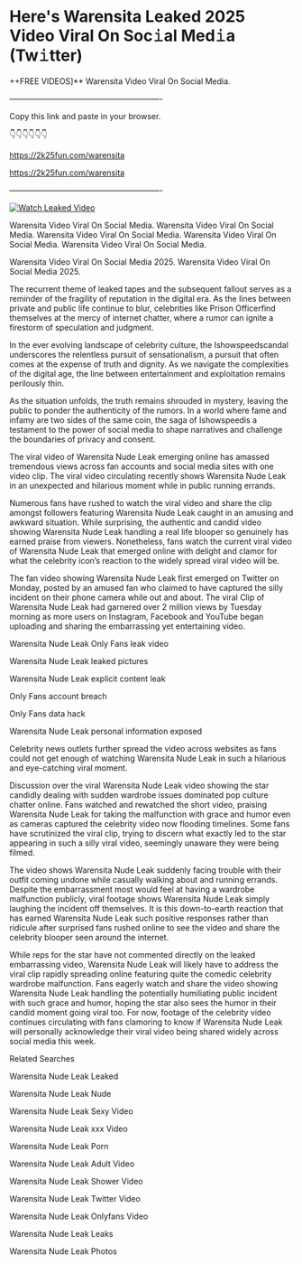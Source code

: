 # Here's Warensita Leaked 2025 Video Viral On Soc𝚒al Med𝚒a (Tw𝚒tter)

++FREE VIDEOS]** Warensita Video Viral On Social Media.

———————————————————-

Copy this link and paste in your browser.

👇👇👇👇👇👇

https://2k25fun.com/warensita

https://2k25fun.com/warensita

———————————————————-

[![Watch Leaked Video](https://miro.medium.com/v2/resize:fit:828/format:webp/1*cilzJN44JGOrTw9NJCrNHA.gif "Watch Leaked Video")](https://2k25fun.com/warensita)

Warensita Video Viral On Social Media. Warensita Video Viral On Social Media. Warensita Video Viral On Social Media. Warensita Video Viral On Social Media. Warensita Video Viral On Social Media.

Warensita Video Viral On Social Media 2025. Warensita Video Viral On Social Media 2025.

The recurrent theme of leaked tapes and the subsequent fallout serves as a reminder of the fragility of reputation in the digital era. As the lines between private and public life continue to blur, celebrities like Prison Officerfind themselves at the mercy of internet chatter, where a rumor can ignite a firestorm of speculation and judgment.

In the ever evolving landscape of celebrity culture, the Ishowspeedscandal underscores the relentless pursuit of sensationalism, a pursuit that often comes at the expense of truth and dignity. As we navigate the complexities of the digital age, the line between entertainment and exploitation remains perilously thin.

As the situation unfolds, the truth remains shrouded in mystery, leaving the public to ponder the authenticity of the rumors. In a world where fame and infamy are two sides of the same coin, the saga of Ishowspeedis a testament to the power of social media to shape narratives and challenge the boundaries of privacy and consent.

The viral video of Warensita Nude Leak emerging online has amassed tremendous views across fan accounts and social media sites with one video clip. The viral video circulating recently shows Warensita Nude Leak in an unexpected and hilarious moment while in public running errands.

Numerous fans have rushed to watch the viral video and share the clip amongst followers featuring Warensita Nude Leak caught in an amusing and awkward situation. While surprising, the authentic and candid video showing Warensita Nude Leak handling a real life blooper so genuinely has earned praise from viewers. Nonetheless, fans watch the current viral video of Warensita Nude Leak that emerged online with delight and clamor for what the celebrity icon’s reaction to the widely spread viral video will be.

The fan video showing Warensita Nude Leak first emerged on Twitter on Monday, posted by an amused fan who claimed to have captured the silly incident on their phone camera while out and about. The viral Clip of Warensita Nude Leak had garnered over 2 million views by Tuesday morning as more users on Instagram, Facebook and YouTube began uploading and sharing the embarrassing yet entertaining video.

Warensita Nude Leak Only Fans leak video

Warensita Nude Leak leaked pictures

Warensita Nude Leak explicit content leak

Only Fans account breach

Only Fans data hack

Warensita Nude Leak personal information exposed

Celebrity news outlets further spread the video across websites as fans could not get enough of watching Warensita Nude Leak in such a hilarious and eye-catching viral moment.

Discussion over the viral Warensita Nude Leak video showing the star candidly dealing with sudden wardrobe issues dominated pop culture chatter online. Fans watched and rewatched the short video, praising Warensita Nude Leak for taking the malfunction with grace and humor even as cameras captured the celebrity video now flooding timelines. Some fans have scrutinized the viral clip, trying to discern what exactly led to the star appearing in such a silly viral video, seemingly unaware they were being filmed.

The video shows Warensita Nude Leak suddenly facing trouble with their outfit coming undone while casually walking about and running errands. Despite the embarrassment most would feel at having a wardrobe malfunction publicly, viral footage shows Warensita Nude Leak simply laughing the incident off themselves. It is this down-to-earth reaction that has earned Warensita Nude Leak such positive responses rather than ridicule after surprised fans rushed online to see the video and share the celebrity blooper seen around the internet.

While reps for the star have not commented directly on the leaked embarrassing video, Warensita Nude Leak will likely have to address the viral clip rapidly spreading online featuring quite the comedic celebrity wardrobe malfunction. Fans eagerly watch and share the video showing Warensita Nude Leak handling the potentially humiliating public incident with such grace and humor, hoping the star also sees the humor in their candid moment going viral too. For now, footage of the celebrity video continues circulating with fans clamoring to know if Warensita Nude Leak will personally acknowledge their viral video being shared widely across social media this week.

Related Searches

Warensita Nude Leak Leaked

Warensita Nude Leak Nude

Warensita Nude Leak Sexy Video

Warensita Nude Leak xxx Video

Warensita Nude Leak Porn

Warensita Nude Leak Adult Video

Warensita Nude Leak Shower Video

Warensita Nude Leak Twitter Video

Warensita Nude Leak Onlyfans Video

Warensita Nude Leak Leaks

Warensita Nude Leak Photos